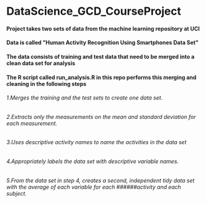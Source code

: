 # DataScience_GCD_CourseProject
#### Project takes two sets of data from the machine learning repository at UCI 
#### Data is called "Human Activity Recognition Using Smartphones Data Set"
#### The data consists of training and test data that need to be merged into a clean data set for analysis
#### The R script called run_analysis.R in this repo performs this merging and cleaning in the following steps

###### 1.Merges the training and the test sets to create one data set.
###### 2.Extracts only the measurements on the mean and standard deviation for each measurement. 
###### 3.Uses descriptive activity names to name the activities in the data set
###### 4.Appropriately labels the data set with descriptive variable names. 
###### 5.From the data set in step 4, creates a second, independent tidy data set with the average of each variable for each ######activity and each subject.
